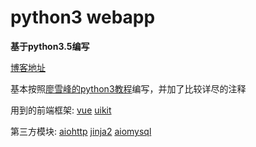 # python3 webapp

**基于python3.5编写**

[博客地址](http://119.29.119.139/)

基本按照[廖雪峰的python3教程](http://www.liaoxuefeng.com/wiki/0014316089557264a6b348958f449949df42a6d3a2e542c000/001432170876125c96f6cc10717484baea0c6da9bee2be4000)编写，并加了比较详尽的注释

用到的前端框架:
    [vue](https://vuejs.org.cn/)
    [uikit](http://getuikit.com/index.html)


第三方模块:
    [aiohttp](http://aiohttp.readthedocs.io/en/stable/index.html)
    [jinja2](http://jinja.pocoo.org/docs/dev/)
    [aiomysql](http://aiomysql.readthedocs.io/en/latest/)

